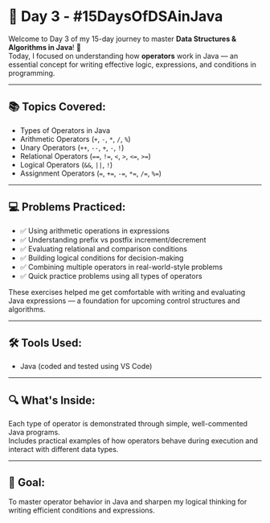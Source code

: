 # 📘 Day 3 - #15DaysOfDSAinJava

Welcome to Day 3 of my 15-day journey to master **Data Structures & Algorithms in Java**! 🚀  
Today, I focused on understanding how **operators** work in Java — an essential concept for writing effective logic, expressions, and conditions in programming.

---

## 📚 Topics Covered:
- Types of Operators in Java
- Arithmetic Operators (`+`, `-`, `*`, `/`, `%`)
- Unary Operators (`++`, `--`, `+`, `-`, `!`)
- Relational Operators (`==`, `!=`, `<`, `>`, `<=`, `>=`)
- Logical Operators (`&&`, `||`, `!`)
- Assignment Operators (`=`, `+=`, `-=`, `*=`, `/=`, `%=`)

---

## 💻 Problems Practiced:
- ✅ Using arithmetic operations in expressions  
- ✅ Understanding prefix vs postfix increment/decrement  
- ✅ Evaluating relational and comparison conditions  
- ✅ Building logical conditions for decision-making  
- ✅ Combining multiple operators in real-world-style problems  
- ✅ Quick practice problems using all types of operators  

These exercises helped me get comfortable with writing and evaluating Java expressions — a foundation for upcoming control structures and algorithms.

---

## 🛠 Tools Used:
- Java (coded and tested using VS Code)

---

## 🔍 What's Inside:
Each type of operator is demonstrated through simple, well-commented Java programs.  
Includes practical examples of how operators behave during execution and interact with different data types.

---

## 📌 Goal:
To master operator behavior in Java and sharpen my logical thinking for writing efficient conditions and expressions.
